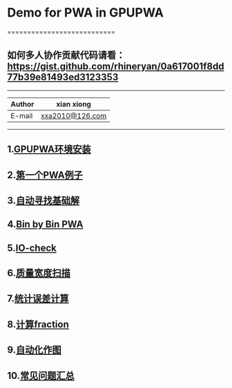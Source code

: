 # Demo for PWA in GPUPWA
===========================

## 如何多人协作贡献代码请看：https://gist.github.com/rhineryan/0a617001f8dd77b39e81493ed3123353
****
	
|Author|xian xiong|
|---|---
|E-mail|xxa2010@126.com
****

## 1.[GPUPWA环境安装](./EvenSet)
## 2.[第一个PWA例子](./EvenSet/GammaKK)
## 3.[自动寻找基础解](./GPUPWA)
## 4.[Bin by Bin PWA](./Bin_by_Bin)
## 5.[IO-check](./IOcheck)
## 6.[质量宽度扫描](./Scan)
## 7.[统计误差计算](./Stat_uncertainty)
## 8.[计算fraction](./Fraction)
## 9.[自动化作图](./Plot)
## 10.[常见问题汇总](./Issue)
